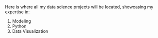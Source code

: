 Here is where all my data science projects will be located, showcasing my expertise in:
1. Modeling
2. Python
3. Data Visualization
